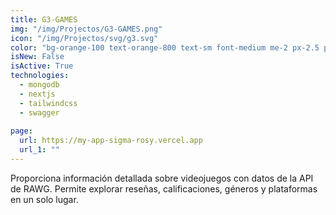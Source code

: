 ```yaml
---
title: G3-GAMES
img: "/img/Projectos/G3-GAMES.png"
icon: "/img/Projectos/svg/g3.svg"
color: "bg-orange-100 text-orange-800 text-sm font-medium me-2 px-2.5 py-0.5 rounded dark:bg-orange-900 dark:text-orange-300"
isNew: False
isActive: True
technologies:
  - mongodb
  - nextjs
  - tailwindcss
  - swagger
  
page:
  url: https://my-app-sigma-rosy.vercel.app
  url_1: ""
---
```


Proporciona información detallada sobre videojuegos con datos de la API de RAWG. Permite explorar reseñas, calificaciones, géneros y plataformas en un solo lugar.

